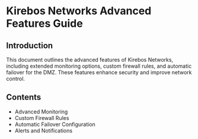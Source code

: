 # Kirebos Networks Advanced Features Guide

## Introduction
This document outlines the advanced features of Kirebos Networks, including extended monitoring options, custom firewall rules, and automatic failover for the DMZ. These features enhance security and improve network control.

## Contents
- Advanced Monitoring
- Custom Firewall Rules
- Automatic Failover Configuration
- Alerts and Notifications
